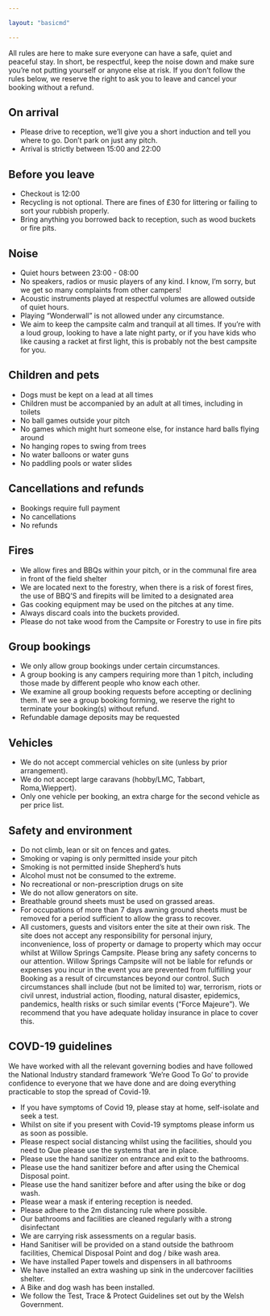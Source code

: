 ```yaml
---

layout: "basicmd"

---
```

All rules are here to make sure everyone can have a safe, quiet and peaceful stay. In short, be respectful, keep the noise down and make sure you’re not putting yourself or anyone else at risk. If you don’t follow the rules below, we reserve the right to ask you to leave and cancel your booking without a refund.  

## On arrival
- Please drive to reception, we’ll give you a short induction and tell you where to go. Don’t park on just any pitch.
- Arrival is strictly between 15:00 and 22:00

## Before you leave
- Checkout is 12:00
- Recycling is not optional. There are fines of £30 for littering or failing to sort your rubbish properly.
- Bring anything you borrowed back to reception, such as wood buckets or fire pits.

## Noise
- Quiet hours between 23:00 - 08:00
- No speakers, radios or music players of any kind. I know, I’m sorry, but we get so many complaints from other campers!
- Acoustic instruments played at respectful volumes are allowed outside of quiet hours.
- Playing “Wonderwall” is not allowed under any circumstance.
- We aim to keep the campsite calm and tranquil at all times. If you’re with a loud group, looking to have a late night party, or if you have kids who like causing a racket at first light, this is probably not the best campsite for you.

## Children and pets
- Dogs must be kept on a lead at all times
- Children must be accompanied by an adult at all times, including in toilets
- No ball games outside your pitch
- No games which might hurt someone else, for instance hard balls flying around
- No hanging ropes to swing from trees
- No water balloons or water guns
- No paddling pools or water slides

## Cancellations and refunds
- Bookings require full payment
- No cancellations
- No refunds

## Fires
- We allow fires and BBQs within your pitch, or in the communal fire area in front of the field shelter
- We are located next to the forestry, when there is a risk of forest fires, the use of BBQ’S and firepits will be limited to a designated area
- Gas cooking equipment may be used on the pitches at any time. 
- Always discard coals into the buckets provided. 
- Please do not take wood from the Campsite or Forestry to use in fire pits

## Group bookings
- We only allow group bookings under certain circumstances.
- A group booking is any campers requiring more than 1 pitch, including those made by different people who know each other.
- We examine all group booking requests before accepting or declining them. If we see a group booking forming, we reserve the right to terminate your booking(s) without refund. 
- Refundable damage deposits may be requested

## Vehicles
- We do not accept commercial vehicles on site (unless by prior arrangement). 
- We do not accept large caravans (hobby/LMC, Tabbart, Roma,Wieppert). 
- Only one vehicle per booking, an extra charge for the second vehicle as per price list.

## Safety and environment
- Do not climb, lean or sit on fences and gates.
- Smoking or vaping is only permitted inside your pitch
- Smoking is not permitted inside Shepherd’s huts
- Alcohol must not be consumed to the extreme.
- No recreational or non-prescription drugs on site
- We do not allow generators on site.
- Breathable ground sheets must be used on grassed areas. 
- For occupations of more than 7 days awning ground sheets must be removed for a period sufficient to allow the grass to recover.
- All customers, guests and visitors enter the site at their own risk. The site does not accept any responsibility for personal injury, inconvenience, loss of property or damage to property which may occur whilst at Willow Springs Campsite. Please bring any safety concerns to our attention. Willow Springs Campsite will not be liable for refunds or expenses you incur in the event you are prevented from fulfilling your Booking as a result of circumstances beyond our control. Such circumstances shall include (but not be limited to) war, terrorism, riots or civil unrest, industrial action, flooding, natural disaster, epidemics, pandemics, health risks or such similar events (“Force Majeure”). We recommend that you have adequate holiday insurance in place to cover this.

## COVD-19 guidelines
We have worked with all the relevant governing bodies and have followed the National Industry standard framework ‘We’re Good To Go’ to provide confidence to everyone that we have done and are doing everything practicable to stop the spread of Covid-19.
- If you have symptoms of Covid 19, please stay at home, self-isolate and seek a test.
- Whilst on site if you present with Covid-19 symptoms please inform us as soon as possible.
- Please respect social distancing whilst using the facilities, should you need to Que please use the systems that are in place.
- Please use the hand sanitizer on entrance and exit to the bathrooms.
- Please use the hand sanitizer before and after using the Chemical Disposal point.
- Please use the hand sanitizer before and after using the bike or dog wash.
- Please wear a mask if entering reception is needed.
- Please adhere to the 2m distancing rule where possible.
- Our bathrooms and facilities are cleaned regularly with a strong disinfectant
- We are carrying risk assessments on a regular basis.
- Hand Sanitiser will be provided on a stand outside the bathroom facilities, Chemical Disposal Point and dog / bike wash area.
- We have installed Paper towels and dispensers in all bathrooms
- We have installed an extra washing up sink in the undercover facilities shelter.
- A Bike and dog wash has been installed.
- We follow the Test, Trace & Protect Guidelines set out by the Welsh Government.
